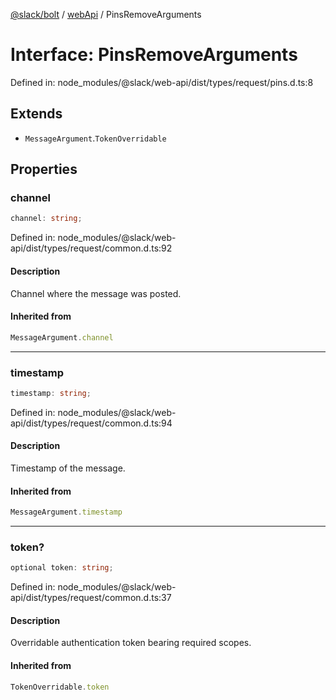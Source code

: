 [@slack/bolt](../../../../index.md) / [webApi](../index.md) / PinsRemoveArguments

# Interface: PinsRemoveArguments

Defined in: node\_modules/@slack/web-api/dist/types/request/pins.d.ts:8

## Extends

- `MessageArgument`.`TokenOverridable`

## Properties

### channel

```ts
channel: string;
```

Defined in: node\_modules/@slack/web-api/dist/types/request/common.d.ts:92

#### Description

Channel where the message was posted.

#### Inherited from

```ts
MessageArgument.channel
```

***

### timestamp

```ts
timestamp: string;
```

Defined in: node\_modules/@slack/web-api/dist/types/request/common.d.ts:94

#### Description

Timestamp of the message.

#### Inherited from

```ts
MessageArgument.timestamp
```

***

### token?

```ts
optional token: string;
```

Defined in: node\_modules/@slack/web-api/dist/types/request/common.d.ts:37

#### Description

Overridable authentication token bearing required scopes.

#### Inherited from

```ts
TokenOverridable.token
```
